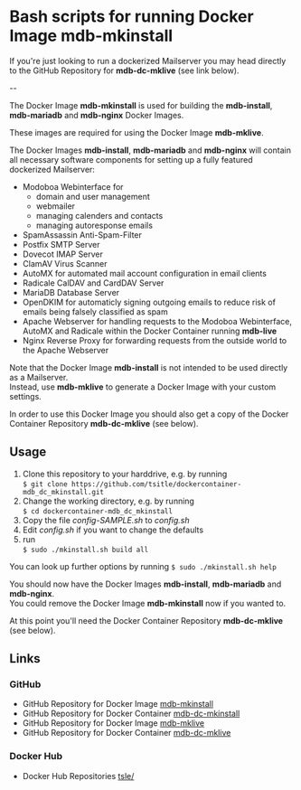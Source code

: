 # Bash scripts for running Docker Image mdb-mkinstall

If you're just looking to run a dockerized Mailserver you may head directly to the GitHub Repository for **mdb-dc-mklive** (see link below).  

--

The Docker Image **mdb-mkinstall** is used for building the **mdb-install**, **mdb-mariadb** and **mdb-nginx** Docker Images.

These images are required for using the Docker Image **mdb-mklive**.

The Docker Images **mdb-install**, **mdb-mariadb** and **mdb-nginx** will contain all necessary software components for setting up a fully featured dockerized Mailserver:

- Modoboa Webinterface for  
	- domain and user management
	- webmailer
	- managing calenders and contacts
	- managing autoresponse emails
- SpamAssassin Anti-Spam-Filter
- Postfix SMTP Server
- Dovecot IMAP Server
- ClamAV Virus Scanner
- AutoMX for automated mail account configuration in email clients
- Radicale CalDAV and CardDAV Server
- MariaDB Database Server
- OpenDKIM for automaticly signing outgoing emails to reduce risk of emails being falsely classified as spam
- Apache Webserver for handling requests to the Modoboa Webinterface, AutoMX and Radicale within the Docker Container running **mdb-live**
- Nginx Reverse Proxy for forwarding requests from the outside world to the Apache Webserver

Note that the Docker Image **mdb-install** is not intended to be used directly as a Mailserver.  
Instead, use **mdb-mklive** to generate a Docker Image with your custom settings.

In order to use this Docker Image you should also get a copy of the Docker Container Repository **mdb-dc-mklive** (see below).

## Usage
1. Clone this repository to your harddrive, e.g. by running  
``$ git clone https://github.com/tsitle/dockercontainer-mdb_dc_mkinstall.git``  
2. Change the working directory, e.g. by running  
``$ cd dockercontainer-mdb_dc_mkinstall``  
3. Copy the file _config-SAMPLE.sh_ to _config.sh_  
4. Edit _config.sh_ if you want to change the defaults  
5. run  
``$ sudo ./mkinstall.sh build all``  

You can look up further options by running
``$ sudo ./mkinstall.sh help``  

You should now have the Docker Images **mdb-install**, **mdb-mariadb** and **mdb-nginx**.  
You could remove the Docker Image **mdb-mkinstall** now if you wanted to.  

At this point you'll need the Docker Container Repository **mdb-dc-mklive** (see below).

## Links
### GitHub
- GitHub Repository for Docker Image [mdb-mkinstall](https://github.com/tsitle/dockerimage-mdb_mkinstall)
- GitHub Repository for Docker Container [mdb-dc-mkinstall](https://github.com/tsitle/dockercontainer-mdb_dc_mkinstall)
- GitHub Repository for Docker Image [mdb-mklive](https://github.com/tsitle/dockerimage-mdb_mklive)
- GitHub Repository for Docker Container [mdb-dc-mklive](https://github.com/tsitle/dockercontainer-mdb_dc_mklive)

### Docker Hub
- Docker Hub Repositories [tsle/](https://hub.docker.com/r/tsle/)

